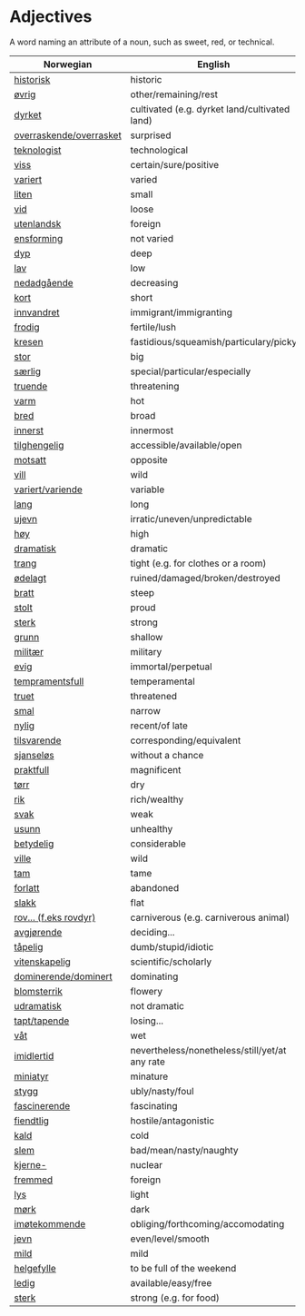 # Adjectives

A word naming an attribute of a noun, such as sweet, red, or technical.

| Norwegian | English |
| --- | --- |
| [historisk](https://www.ordnett.no/search?language=no&phrase=historisk) | historic |
| [øvrig](https://www.ordnett.no/search?language=no&phrase=øvrig) | other/remaining/rest |
| [dyrket](https://www.ordnett.no/search?language=no&phrase=dyrket) | cultivated (e.g. dyrket land/cultivated land) |
| [overraskende/overrasket](https://www.ordnett.no/search?language=no&phrase=overraskende/overrasket) | surprised |
| [teknologist](https://www.ordnett.no/search?language=no&phrase=teknologist) | technological |
| [viss](https://www.ordnett.no/search?language=no&phrase=viss) | certain/sure/positive |
| [variert](https://www.ordnett.no/search?language=no&phrase=variert) | varied |
| [liten](https://www.ordnett.no/search?language=no&phrase=liten) | small |
| [vid](https://www.ordnett.no/search?language=no&phrase=vid) | loose |
| [utenlandsk](https://www.ordnett.no/search?language=no&phrase=utenlandsk) | foreign |
| [ensforming](https://www.ordnett.no/search?language=no&phrase=ensforming) | not varied |
| [dyp](https://www.ordnett.no/search?language=no&phrase=dyp) | deep |
| [lav](https://www.ordnett.no/search?language=no&phrase=lav) | low |
| [nedadgående](https://www.ordnett.no/search?language=no&phrase=nedadgående) | decreasing |
| [kort](https://www.ordnett.no/search?language=no&phrase=kort) | short |
| [innvandret](https://www.ordnett.no/search?language=no&phrase=innvandret) | immigrant/immigranting |
| [frodig](https://www.ordnett.no/search?language=no&phrase=frodig) | fertile/lush |
| [kresen](https://www.ordnett.no/search?language=no&phrase=kresen) | fastidious/squeamish/particulary/picky |
| [stor](https://www.ordnett.no/search?language=no&phrase=stor) | big |
| [særlig](https://www.ordnett.no/search?language=no&phrase=særlig) | special/particular/especially |
| [truende](https://www.ordnett.no/search?language=no&phrase=truende) | threatening |
| [varm](https://www.ordnett.no/search?language=no&phrase=varm) | hot |
| [bred](https://www.ordnett.no/search?language=no&phrase=bred) | broad |
| [innerst](https://www.ordnett.no/search?language=no&phrase=innerst) | innermost |
| [tilghengelig](https://www.ordnett.no/search?language=no&phrase=tilghengelig) | accessible/available/open |
| [motsatt](https://www.ordnett.no/search?language=no&phrase=motsatt) | opposite |
| [vill](https://www.ordnett.no/search?language=no&phrase=vill) | wild |
| [variert/variende](https://www.ordnett.no/search?language=no&phrase=variert/variende) | variable |
| [lang](https://www.ordnett.no/search?language=no&phrase=lang) | long |
| [ujevn](https://www.ordnett.no/search?language=no&phrase=ujevn) | irratic/uneven/unpredictable |
| [høy](https://www.ordnett.no/search?language=no&phrase=høy) | high |
| [dramatisk](https://www.ordnett.no/search?language=no&phrase=dramatisk) | dramatic |
| [trang](https://www.ordnett.no/search?language=no&phrase=trang) | tight (e.g. for clothes or a room) |
| [ødelagt](https://www.ordnett.no/search?language=no&phrase=ødelagt) | ruined/damaged/broken/destroyed |
| [bratt](https://www.ordnett.no/search?language=no&phrase=bratt) | steep |
| [stolt](https://www.ordnett.no/search?language=no&phrase=stolt) | proud |
| [sterk](https://www.ordnett.no/search?language=no&phrase=sterk) | strong |
| [grunn](https://www.ordnett.no/search?language=no&phrase=grunn) | shallow |
| [militær](https://www.ordnett.no/search?language=no&phrase=militær) | military |
| [evig](https://www.ordnett.no/search?language=no&phrase=evig) | immortal/perpetual |
| [tempramentsfull](https://www.ordnett.no/search?language=no&phrase=tempramentsfull) | temperamental |
| [truet](https://www.ordnett.no/search?language=no&phrase=truet) | threatened |
| [smal](https://www.ordnett.no/search?language=no&phrase=smal) | narrow |
| [nylig](https://www.ordnett.no/search?language=no&phrase=nylig) | recent/of late |
| [tilsvarende](https://www.ordnett.no/search?language=no&phrase=tilsvarende) | corresponding/equivalent |
| [sjanseløs](https://www.ordnett.no/search?language=no&phrase=sjanseløs) | without a chance |
| [praktfull](https://www.ordnett.no/search?language=no&phrase=praktfull) | magnificent |
| [tørr](https://www.ordnett.no/search?language=no&phrase=tørr) | dry |
| [rik](https://www.ordnett.no/search?language=no&phrase=rik) | rich/wealthy |
| [svak](https://www.ordnett.no/search?language=no&phrase=svak) | weak |
| [usunn](https://www.ordnett.no/search?language=no&phrase=usunn) | unhealthy |
| [betydelig](https://www.ordnett.no/search?language=no&phrase=betydelig) | considerable |
| [ville](https://www.ordnett.no/search?language=no&phrase=ville) | wild |
| [tam](https://www.ordnett.no/search?language=no&phrase=tam) | tame |
| [forlatt](https://www.ordnett.no/search?language=no&phrase=forlatt) | abandoned |
| [slakk](https://www.ordnett.no/search?language=no&phrase=slakk) | flat |
| [rov... (f.eks rovdyr)](https://www.ordnett.no/search?language=no&phrase=rov...%20(f.eks%20rovdyr)) | carniverous (e.g. carniverous animal) |
| [avgjørende](https://www.ordnett.no/search?language=no&phrase=avgjørende) | deciding... |
| [tåpelig](https://www.ordnett.no/search?language=no&phrase=tåpelig) | dumb/stupid/idiotic |
| [vitenskapelig](https://www.ordnett.no/search?language=no&phrase=vitenskapelig) | scientific/scholarly |
| [dominerende/dominert](https://www.ordnett.no/search?language=no&phrase=dominerende/dominert) | dominating |
| [blomsterrik](https://www.ordnett.no/search?language=no&phrase=blomsterrik) | flowery |
| [udramatisk](https://www.ordnett.no/search?language=no&phrase=udramatisk) | not dramatic |
| [tapt/tapende](https://www.ordnett.no/search?language=no&phrase=tapt/tapende) | losing... |
| [våt](https://www.ordnett.no/search?language=no&phrase=våt) | wet |
| [imidlertid](https://www.ordnett.no/search?language=no&phrase=imidlertid) | nevertheless/nonetheless/still/yet/at any rate |
| [miniatyr](https://www.ordnett.no/search?language=no&phrase=miniatyr) | minature |
| [stygg](https://www.ordnett.no/search?language=no&phrase=stygg) | ubly/nasty/foul |
| [fascinerende](https://www.ordnett.no/search?language=no&phrase=fascinerende) | fascinating |
| [fiendtlig](https://www.ordnett.no/search?language=no&phrase=fiendtlig) | hostile/antagonistic |
| [kald](https://www.ordnett.no/search?language=no&phrase=kald) | cold |
| [slem](https://www.ordnett.no/search?language=no&phrase=slem) | bad/mean/nasty/naughty |
| [kjerne-](https://www.ordnett.no/search?language=no&phrase=kjerne-) | nuclear |
| [fremmed](https://www.ordnett.no/search?language=no&phrase=fremmed) | foreign |
| [lys](https://www.ordnett.no/search?language=no&phrase=lys) | light |
| [mørk](https://www.ordnett.no/search?language=no&phrase=mørk) | dark |
| [imøtekommende](https://www.ordnett.no/search?language=no&phrase=imøtekommende) | obliging/forthcoming/accomodating |
| [jevn](https://www.ordnett.no/search?language=no&phrase=jevn) | even/level/smooth |
| [mild](https://www.ordnett.no/search?language=no&phrase=mild) | mild |
| [helgefylle](https://www.ordnett.no/search?language=no&phrase=helgefylle) | to be full of the weekend |
| [ledig](https://www.ordnett.no/search?language=no&phrase=ledig) | available/easy/free |
| [sterk](https://www.ordnett.no/search?language=no&phrase=sterk) | strong (e.g. for food) |

